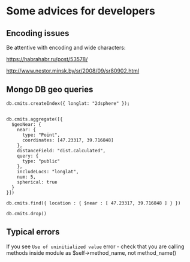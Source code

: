 # Some advices for developers 


## Encoding issues

Be attentive with encoding and wide characters: 

https://habrahabr.ru/post/53578/

http://www.nestor.minsk.by/sr/2008/09/sr80902.html


## Mongo DB geo queries

```
db.cmits.createIndex({ longlat: "2dsphere" });


db.cmits.aggregate([{
  $geoNear: {
    near: {
      type: "Point",
      coordinates: [47.23317, 39.716848]
    },
    distanceField: "dist.calculated",
    query: {
      type: "public"
    },
    includeLocs: "longlat",
    num: 5,
    spherical: true
  }
}])

db.cmits.find({ location : { $near : [ 47.23317, 39.716848 ] } })

db.cmits.drop()

```


## Typical errors

If you see ```Use of uninitialized value``` error - check that you are calling methods inside module as $self->method_name, not method_name()

